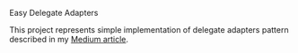 Easy Delegate Adapters

This project represents simple implementation of delegate adapters pattern described in my <a href="https://medium.com/@seidalins/delegate-adapters-building-heterogeneous-recyclerviewadapter-877cb7d3c6c0">Medium article</a>.
